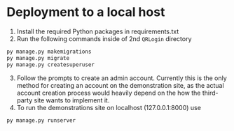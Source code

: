 # Deployment to a local host

1) Install the required Python packages in requirements.txt
2) Run the following commands inside of 2nd `QRLogin` directory
```python
py manage.py makemigrations
py manage.py migrate
py manage.py createsuperuser
```
3) Follow the prompts to create an admin account. Currently this is the only method for creating an account on the demonstration site, as the actual account creation process would heavily depend on the how the third-party site wants to implement it. 
4) To run the demonstrations site on localhost (127.0.0.1:8000) use
```python
py manage.py runserver
```

